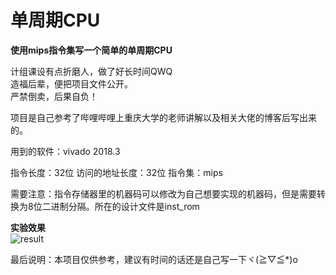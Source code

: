 # 单周期CPU

**使用mips指令集写一个简单的单周期CPU**

计组课设有点折磨人，做了好长时间QWQ                     
造福后辈，便把项目文件公开。                      
严禁倒卖，后果自负！

项目是自己参考了哔哩哔哩上重庆大学的老师讲解以及相关大佬的博客后写出来的。

用到的软件：vivado 2018.3

指令长度：32位
访问的地址长度：32位
指令集：mips

需要注意：指令存储器里的机器码可以修改为自己想要实现的机器码，但是需要转换为8位二进制分隔。所在的设计文件是inst_rom
 
**实验效果**         
![result](https://user-images.githubusercontent.com/76815267/167280801-718f1eaa-7e05-43c7-8db3-1f37ffad39eb.png)


最后说明：本项目仅供参考，建议有时间的话还是自己写一下ヾ(≧▽≦*)o
         

